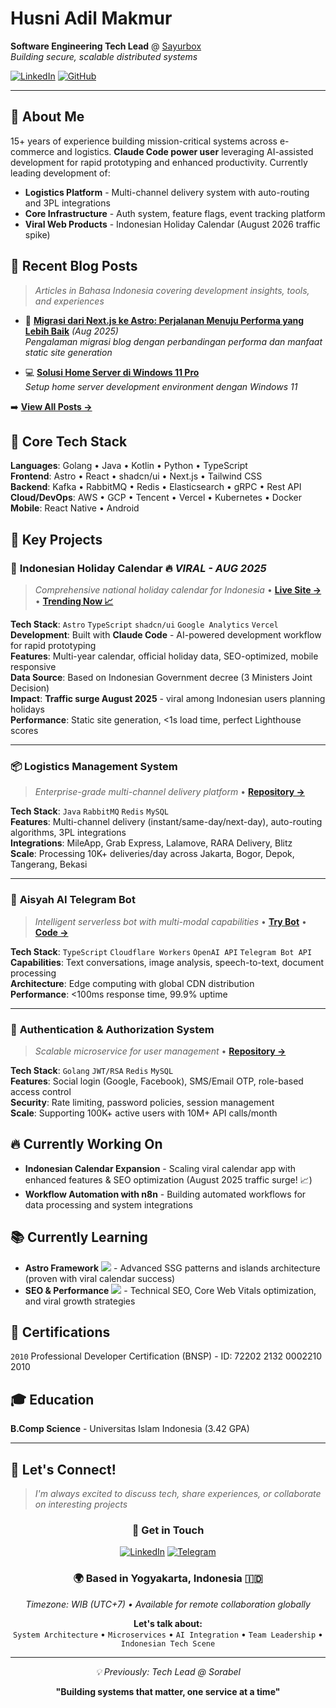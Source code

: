 # Husni Adil Makmur
**Software Engineering Tech Lead** @ [Sayurbox](https://sayurbox.com)  
*Building secure, scalable distributed systems* 

[![LinkedIn](https://img.shields.io/badge/LinkedIn-Connect-blue?style=flat&logo=linkedin)](https://www.linkedin.com/in/husniadil)
[![GitHub](https://img.shields.io/badge/GitHub-Follow-black?style=flat&logo=github)](https://github.com/husniadil)

---

## 👋 About Me
15+ years of experience building mission-critical systems across e-commerce and logistics. **Claude Code power user** leveraging AI-assisted development for rapid prototyping and enhanced productivity. Currently leading development of:
- **Logistics Platform** - Multi-channel delivery system with auto-routing and 3PL integrations
- **Core Infrastructure** - Auth system, feature flags, event tracking platform
- **Viral Web Products** - Indonesian Holiday Calendar (August 2026 traffic spike)

## 📝 Recent Blog Posts
> *Articles in Bahasa Indonesia covering development insights, tools, and experiences*

- 🚀 **[Migrasi dari Next.js ke Astro: Perjalanan Menuju Performa yang Lebih Baik](https://husniadil.com/blog/migrasi-dari-nextjs-ke-astro)** *(Aug 2025)*  
  *Pengalaman migrasi blog dengan perbandingan performa dan manfaat static site generation*

- 💻 **[Solusi Home Server di Windows 11 Pro](https://husniadil.com/blog/solusi-home-server-di-windows-11-pro)**  
  *Setup home server development environment dengan Windows 11*

➡️ **[View All Posts →](https://husniadil.com/blog)**

## 🔧 Core Tech Stack
**Languages**: Golang • Java • Kotlin • Python • TypeScript  
**Frontend**: Astro • React • shadcn/ui • Next.js • Tailwind CSS  
**Backend**: Kafka • RabbitMQ • Redis • Elasticsearch • gRPC • Rest API  
**Cloud/DevOps**: AWS • GCP • Tencent • Vercel • Kubernetes • Docker  
**Mobile**: React Native • Android  

## 🚀 Key Projects

### 📅 **Indonesian Holiday Calendar** 🔥 *VIRAL - AUG 2025*
> *Comprehensive national holiday calendar for Indonesia* • **[Live Site →](https://husniadil.com/calendar)** • **[Trending Now 📈](https://husniadil.com/calendar/2026)**

**Tech Stack**: `Astro` `TypeScript` `shadcn/ui` `Google Analytics` `Vercel`  
**Development**: Built with **Claude Code** - AI-powered development workflow for rapid prototyping  
**Features**: Multi-year calendar, official holiday data, SEO-optimized, mobile responsive  
**Data Source**: Based on Indonesian Government decree (3 Ministers Joint Decision)  
**Impact**: **Traffic surge August 2025** - viral among Indonesian users planning holidays  
**Performance**: Static site generation, <1s load time, perfect Lighthouse scores

---

### 📦 **Logistics Management System**
> *Enterprise-grade multi-channel delivery platform* • **[Repository →](https://github.com/sayurbox)**

**Tech Stack**: `Java` `RabbitMQ` `Redis` `MySQL`  
**Features**: Multi-channel delivery (instant/same-day/next-day), auto-routing algorithms, 3PL integrations  
**Integrations**: MileApp, Grab Express, Lalamove, RARA Delivery, Blitz  
**Scale**: Processing 10K+ deliveries/day across Jakarta, Bogor, Depok, Tangerang, Bekasi

---

### 🤖 **Aisyah AI Telegram Bot**
> *Intelligent serverless bot with multi-modal capabilities* • **[Try Bot](https://t.me/aisyah_ai_bot)** • **[Code →](https://github.com/husniadil/aisyah-ai)**

**Tech Stack**: `TypeScript` `Cloudflare Workers` `OpenAI API` `Telegram Bot API`  
**Capabilities**: Text conversations, image analysis, speech-to-text, document processing  
**Architecture**: Edge computing with global CDN distribution  
**Performance**: <100ms response time, 99.9% uptime

---

### 🔐 **Authentication & Authorization System**
> *Scalable microservice for user management* • **[Repository →](https://github.com/sayurbox)**

**Tech Stack**: `Golang` `JWT/RSA` `Redis` `MySQL`  
**Features**: Social login (Google, Facebook), SMS/Email OTP, role-based access control  
**Security**: Rate limiting, password policies, session management  
**Scale**: Supporting 100K+ active users with 10M+ API calls/month

## 🔥 Currently Working On
- **Indonesian Calendar Expansion** - Scaling viral calendar app with enhanced features & SEO optimization (August 2025 traffic surge! 📈)
- **Workflow Automation with n8n** - Building automated workflows for data processing and system integrations

## 📚 Currently Learning
- **Astro Framework** ![](https://geps.dev/progress/85) - Advanced SSG patterns and islands architecture (proven with viral calendar success)
- **SEO & Performance** ![](https://geps.dev/progress/75) - Technical SEO, Core Web Vitals optimization, and viral growth strategies

## 🏅 Certifications
`2010` Professional Developer Certification (BNSP) - ID: 72202 2132 0002210 2010

## 🎓 Education
**B.Comp Science** - Universitas Islam Indonesia (3.42 GPA)

---

## 🤝 Let's Connect!

> *I'm always excited to discuss tech, share experiences, or collaborate on interesting projects*

<div align="center">

### 📧 **Get in Touch**
[![LinkedIn](https://img.shields.io/badge/LinkedIn-Professional-0077B5?style=for-the-badge&logo=linkedin&logoColor=white)](https://www.linkedin.com/in/husniadil)
[![Telegram](https://img.shields.io/badge/Telegram-@husniadil-26A5E4?style=for-the-badge&logo=telegram&logoColor=white)](https://t.me/husniadil)

### 🌍 **Based in Yogyakarta, Indonesia** 🇮🇩
*Timezone: WIB (UTC+7) • Available for remote collaboration globally*

**Let's talk about:**  
`System Architecture` • `Microservices` • `AI Integration` • `Team Leadership` • `Indonesian Tech Scene`

</div>

---

<div align="center">

*💡 Previously: Tech Lead @ Sorabel*  

**"Building systems that matter, one service at a time"**

</div>
